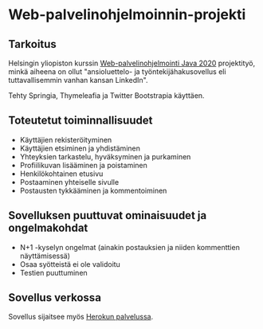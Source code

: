 # Web-palvelinohjelmoinnin-projekti

## Tarkoitus
Helsingin yliopiston kurssin [Web-palvelinohjelmointi Java 2020](https://web-palvelinohjelmointi-20.mooc.fi/projekti) projektityö, minkä aiheena on ollut "ansioluettelo- ja työntekijähakusovellus eli tuttavallisemmin vanhan kansan LinkedIn".

Tehty Springia, Thymeleafia ja Twitter Bootstrapia käyttäen.

## Toteutetut toiminnallisuudet
* Käyttäjien rekisteröityminen
* Käyttäjien etsiminen ja yhdistäminen
* Yhteyksien tarkastelu, hyväksyminen ja purkaminen
* Profiilikuvan lisääminen ja poistaminen
* Henkilökohtainen etusivu
* Postaaminen yhteiselle sivulle
* Postausten tykkääminen ja kommentoiminen

## Sovelluksen puuttuvat ominaisuudet ja ongelmakohdat
* N+1 -kyselyn ongelmat (ainakin postauksien ja niiden kommenttien näyttämisessä)
* Osaa syötteistä ei ole validoitu
* Testien puuttuminen

## Sovellus verkossa
Sovellus sijaitsee myös [Herokun palvelussa](https://intense-harbor-77342.herokuapp.com/).
